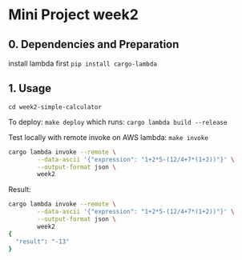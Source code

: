 # Mini Project week2

## 0. Dependencies and Preparation

install lambda first `pip install cargo-lambda`

## 1. Usage

`cd week2-simple-calculator`

To deploy: `make deploy` which runs: `cargo lambda build --release`

Test locally with remote invoke on AWS lambda: `make invoke`

```bash
cargo lambda invoke --remote \
        --data-ascii '{"expression": "1+2*5-(12/4+7*(1+2))"}' \
        --output-format json \
        week2
```

Result:
```bash
cargo lambda invoke --remote \
        --data-ascii '{"expression": "1+2*5-(12/4+7*(1+2))"}' \
        --output-format json \
        week2
{
  "result": "-13"
}
```
